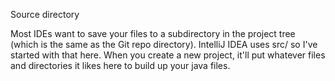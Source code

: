 Source directory

Most IDEs want to save your files to a subdirectory in the project tree (which is the same as the Git repo directory).
IntelliJ IDEA uses src/ so I've started with that here. When you create a new project, it'll put whatever files and directories it likes here to build up your java files.

